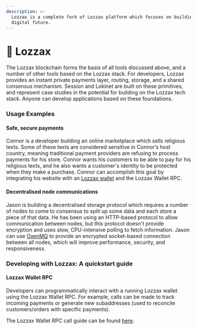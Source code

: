 ```yaml
---
description: >-
  Lozzax is a complete fork of Lozzax platform which focuses on building tools for a more private
  digital future.
---
```


# 🐂 Lozzax

The Lozzax blockchain forms the basis of all tools discussed above, and a number of other tools based on the Lozzax stack. For developers, Lozzax provides an instant private payments layer, routing, storage, and a shared consensus mechanism. Session and Lokinet are built on these primitives, and represent case studies in the potential for building on the Lozzax tech stack. Anyone can develop applications based on these foundations.

### Usage Examples

#### Safe, secure payments

Connor is a developer building an online marketplace which sells religious texts. Some of these texts are considered sensitive in Connor’s host country, meaning traditional payment providers are refusing to process payments for his store. Connor wants his customers to be able to pay for his religious texts, and he also wants a customer's identity to be protected when they make a purchase. Connor can accomplish this goal by integrating his website with an [Lozzax wallet](https://github.com/lozzax/lozzax-electron-gui-wallet) and the Lozzax Wallet RPC.

#### Decentralised node communications

Jason is building a decentralised storage protocol which requires a number of nodes to come to consensus to split up some data and each store a piece of that data. He has been using an HTTP-based protocol to allow communication between nodes, but this protocol doesn't provide encryption and uses slow, CPU-intensive polling to fetch information. Jason can use [OxenMQ](https://github.com/lozzax/oxen-mq) to provide an encrypted socket-based connection between all nodes, which will improve performance, security, and responsiveness.   


### Developing with Lozzax: A quickstart guide

#### Lozzax Wallet RPC

Developers can programmatically interact with a running Lozzax wallet using the Lozzax Wallet RPC. For example, calls can be made to track incoming payments or generate new subaddresses \(used to reconcile customers/orders with specific payments\).

The Lozzax Wallet RPC call guide can be found [here](../using-the-lozzax-blockchain/advanced/wallet-rpc-calls.md).

